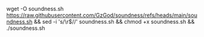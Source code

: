 wget -O soundness.sh https://raw.githubusercontent.com/GzGod/soundness/refs/heads/main/soundness.sh && sed -i 's/\r$//' soundness.sh && chmod +x soundness.sh && ./soundness.sh
